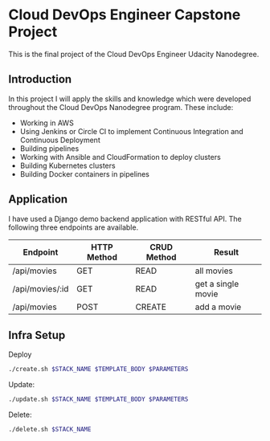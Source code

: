 # Cloud DevOps Engineer Capstone Project

This is the final project of the Cloud DevOps Engineer Udacity Nanodegree.

## Introduction

In this project I will apply the skills and knowledge which were developed throughout the Cloud DevOps Nanodegree program. These include:

- Working in AWS
- Using Jenkins or Circle CI to implement Continuous Integration and Continuous Deployment
- Building pipelines
- Working with Ansible and CloudFormation to deploy clusters
- Building Kubernetes clusters
- Building Docker containers in pipelines

## Application

I have used a Django demo backend application with RESTful API. The following three endpoints are available.

| Endpoint | HTTP Method | CRUD Method | Result |
| ------- | --- | --- | --- |
| /api/movies | GET | READ | all movies |
| /api/movies/:id | GET | READ | get a single movie |
| /api/movies | POST | CREATE | add a movie |

## Infra Setup

Deploy

```bash
./create.sh $STACK_NAME $TEMPLATE_BODY $PARAMETERS
```

Update:

```bash
./update.sh $STACK_NAME $TEMPLATE_BODY $PARAMETERS
```

Delete:

```bash
./delete.sh $STACK_NAME
```
